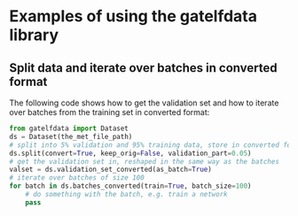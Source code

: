# Examples of using the gatelfdata library

## Split data and iterate over batches in converted format

The following code shows how to get the validation set and how to iterate
over batches from the training set in converted format:
```python
from gatelfdata import Dataset
ds = Dataset(the_met_file_path)
# split into 5% validation and 95% training data, store in converted format
ds.split(convert=True, keep_orig=False, validation_part=0.05)
# get the validation set in, reshaped in the same way as the batches
valset = ds.validation_set_converted(as_batch=True)
# iterate over batches of size 100
for batch in ds.batches_converted(train=True, batch_size=100)
    # do something with the batch, e.g. train a network
    pass
```
